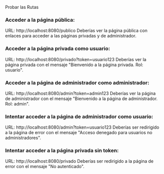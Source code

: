 Probar las Rutas
### Acceder a la página pública:

URL: http://localhost:8080/publico
Deberías ver la página pública con enlaces para acceder a las páginas privadas y de administrador.
### Acceder a la página privada como usuario:

URL: http://localhost:8080/privado?token=usuario123
Deberías ver la página privada con el mensaje "Bienvenido a la página privada. Rol: usuario".
### Acceder a la página de administrador como administrador:

URL: http://localhost:8080/admin?token=admin123
Deberías ver la página de administrador con el mensaje "Bienvenido a la página de administrador. Rol: admin".
### Intentar acceder a la página de administrador como usuario:

URL: http://localhost:8080/admin?token=usuario123
Deberías ser redirigido a la página de error con el mensaje "Acceso denegado para usuarios no administradores".
### Intentar acceder a la página privada sin token:

URL: http://localhost:8080/privado
Deberías ser redirigido a la página de error con el mensaje "No autenticado".